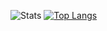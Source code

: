 ![Stats](https://github-readme-stats.vercel.app/api?username=aceinetx\&show_icons=true\&theme=radical)
[![Top Langs](https://github-readme-stats.vercel.app/api/top-langs/?username=aceinetx&layout=compact&hide_progress=true&theme=radical)](https://github.com/anuraghazra/github-readme-stats)
